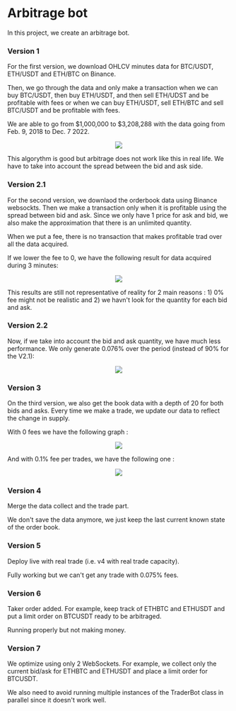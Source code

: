# Arbitrage bot

In this project, we create an arbitrage bot.


### Version 1
For the first version, we download OHLCV minutes data for BTC/USDT, ETH/USDT and ETH/BTC on Binance.

Then, we go through the data and only make a transaction when we can buy BTC/USDT, then buy ETH/USDT, and then sell ETH/UDST and be profitable with fees or when we can buy ETH/USDT, sell ETH/BTC and sell BTC/USDT and be profitable with fees.

We are able to go from $1,000,000 to $3,208,288 with the data going from Feb. 9, 2018 to Dec. 7 2022.

<p align='center'>
<img src='https://user-images.githubusercontent.com/96018383/206340771-15e335f6-f8f3-405d-aa1e-e1b9a3918592.png'>

</p>

This algorythm is good but arbitrage does not work like this in real life.
We have to take into account the spread between the bid and ask side.


### Version 2.1
For the second version, we downlaod the orderbook data using Binance websockts.
Then we make a transaction only when it is profitable using the spread between bid and ask.
Since we only have 1 price for ask and bid, we also make the approximation that there is an unlimited quantity.

When we put a fee, there is no transaction that makes profitable trad over all the data acquired.

If we lower the fee to 0, we have the following result for data acquired during 3 minutes:
<p align='center'>
<img src='https://user-images.githubusercontent.com/96018383/206629149-23a62741-5106-4b6b-b25b-b42c813df2d4.png'>
</p>

This results are still not representative of reality for 2 main reasons : 1) 0% fee might not be realistic and 2) we havn't look for the quantity for each bid and ask.

### Version 2.2
Now, if we take into account the bid and ask quantity, we have much less performance.
We only generate 0.076% over the period (instead of 90% for the V2.1):

<p align='center'>
<img src='https://user-images.githubusercontent.com/96018383/206634825-9b9f8ea3-0952-4a6c-b866-84e8e30ca55f.png'>
</p>


### Version 3

On the third version, we also get the book data with a depth of 20 for both bids and asks.
Every time we make a trade, we update our data to reflect the change in supply.

With 0 fees we have the following graph : 
<p align='center'>
<img src='https://user-images.githubusercontent.com/96018383/210090953-e18a2178-2eac-48b8-a061-c1f0c453bb36.png'>
</p>

And with 0.1% fee per trades, we have the following one :
<p align='center'>
<img src='https://user-images.githubusercontent.com/96018383/210091053-0d4d0a56-942b-4aa8-ae7f-62b17f48ff4c.png'>
</p>

### Version 4 

Merge the data collect and the trade part. 

We don't save the data anymore, we just keep the last current known state of the order book.

### Version 5 
Deploy live with real trade (i.e. v4 with real trade capacity).

Fully working but we can't get any trade with 0.075% fees.

### Version 6
Taker order added. For example, keep track of ETHBTC and ETHUSDT and put a limit order on BTCUSDT ready to be arbitraged. 

Running properly but not making money.

### Version 7
We optimize using only 2 WebSockets. For example, we collect only the current bid/ask for ETHBTC and ETHUSDT and place a limit order for BTCUSDT.

We also need to avoid running multiple instances of the TraderBot class in parallel since it doesn't work well.
